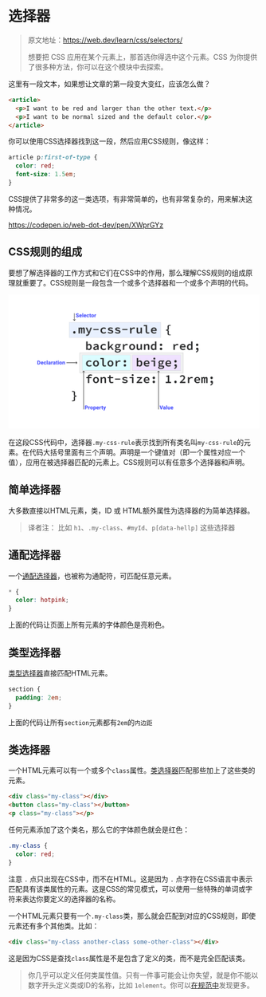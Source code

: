# 选择器
>原文地址：https://web.dev/learn/css/selectors/
>
> 想要把 CSS 应用在某个元素上，那首选你得选中这个元素。CSS 为你提供了很多种方法，你可以在这个模块中去探索。

这里有一段文本，如果想让文章的第一段变大变红，应该怎么做？

```html
<article>
  <p>I want to be red and larger than the other text.</p>
  <p>I want to be normal sized and the default color.</p>
</article>
```

你可以使用CSS选择器找到这一段，然后应用CSS规则，像这样：

```css
article p:first-of-type {
  color: red;
  font-size: 1.5em;
}
```

CSS提供了非常多的这一类选项，有非常简单的，也有非常复杂的，用来解决这种情况。

https://codepen.io/web-dot-dev/pen/XWprGYz

## CSS规则的组成

要想了解选择器的工作方式和它们在CSS中的作用，那么理解CSS规则的组成原理就重要了。CSS规则是一段包含一个或多个选择器和一个或多个声明的代码。

![An image of CSS rule with the selector .my-css-rule](./images/002-1.svg)

在这段CSS代码中，选择器`.my-css-rule`表示找到所有类名叫`my-css-rule`的元素。在代码大括号里面有三个声明。声明是一个键值对（即一个属性对应一个值），应用在被选择器匹配的元素上。CSS规则可以有任意多个选择器和声明。

## 简单选择器

大多数直接以HTML元素，类，ID 或 HTML额外属性为选择器的为简单选择器。

>译者注：
>比如 `h1`、`.my-class`、`#myId`、`p[data-hellp]` 这些选择器 

## 通配选择器

一个[通配选择器](https://developer.mozilla.org/en-US/docs/Web/CSS/Universal_selectors)，也被称为通配符，可匹配任意元素。

```css
* {
  color: hotpink;
}
```

上面的代码让页面上所有元素的字体颜色是亮粉色。

## 类型选择器

[类型选择器](https://developer.mozilla.org/en-US/docs/Web/CSS/Type_selectors)直接匹配HTML元素。

```css
section {
  padding: 2em;
}
```

上面的代码让所有`section`元素都有`2em`的`内边距`

## 类选择器

一个HTML元素可以有一个或多个`class`属性。[类选择器](https://developer.mozilla.org/en-US/docs/Web/CSS/Class_selectors)匹配那些加上了这些类的元素。

```html
<div class="my-class"></div>
<button class="my-class"></button>
<p class="my-class"></p>
```

任何元素添加了这个类名，那么它的字体颜色就会是红色：

```css
.my-class {
  color: red;
}
```

注意 `.` 点只出现在CSS中，而不在HTML。这是因为 `.` 点字符在CSS语言中表示匹配具有该类属性的元素。这是CSS的常见模式，可以使用一些特殊的单词或字符来表达你要定义的选择器的名称。

一个HTML元素只要有一个`.my-class`类，那么就会匹配到对应的CSS规则，即使元素还有多个其他类。比如：

```html
<div class="my-class another-class some-other-class"></div>
```

这是因为CSS是查找`class`属性是不是包含了定义的类，而不是完全匹配该类。

>你几乎可以定义任何类属性值。只有一件事可能会让你失望，就是你不能以数字开头定义类或ID的名称，比如 `1element`。你可以[在规范中](https://www.w3.org/TR/CSS21/syndata.html#characters)发现更多。